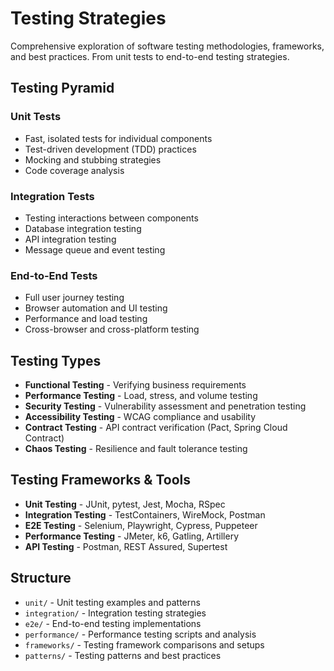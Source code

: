 # Testing Strategies

Comprehensive exploration of software testing methodologies, frameworks, and best practices. From unit tests to end-to-end testing strategies.

## Testing Pyramid

### Unit Tests
- Fast, isolated tests for individual components
- Test-driven development (TDD) practices
- Mocking and stubbing strategies
- Code coverage analysis

### Integration Tests
- Testing interactions between components
- Database integration testing
- API integration testing
- Message queue and event testing

### End-to-End Tests
- Full user journey testing
- Browser automation and UI testing
- Performance and load testing
- Cross-browser and cross-platform testing

## Testing Types

- **Functional Testing** - Verifying business requirements
- **Performance Testing** - Load, stress, and volume testing
- **Security Testing** - Vulnerability assessment and penetration testing
- **Accessibility Testing** - WCAG compliance and usability
- **Contract Testing** - API contract verification (Pact, Spring Cloud Contract)
- **Chaos Testing** - Resilience and fault tolerance testing

## Testing Frameworks & Tools

- **Unit Testing** - JUnit, pytest, Jest, Mocha, RSpec
- **Integration Testing** - TestContainers, WireMock, Postman
- **E2E Testing** - Selenium, Playwright, Cypress, Puppeteer
- **Performance Testing** - JMeter, k6, Gatling, Artillery
- **API Testing** - Postman, REST Assured, Supertest

## Structure

- `unit/` - Unit testing examples and patterns
- `integration/` - Integration testing strategies
- `e2e/` - End-to-end testing implementations
- `performance/` - Performance testing scripts and analysis
- `frameworks/` - Testing framework comparisons and setups
- `patterns/` - Testing patterns and best practices